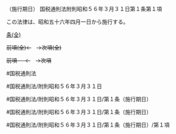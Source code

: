 （施行期日）
国税通則法附則昭和５６年３月３１日第１条第１項

この法律は、昭和五十六年四月一日から施行する。

[条(全)](国税通則法＿＿＿＿附則昭和５６年３月３１日第１条_.md)

~~前項(全)←~~　~~→次項(全)~~

~~前項 　 ←~~　~~→次項~~



#国税通則法

#国税通則法/附則昭和５６年３月３１日

#国税通則法/附則昭和５６年３月３１日/第１条（施行期日）

#国税通則法/附則昭和５６年３月３１日/第１条（施行期日）

#国税通則法/附則昭和５６年３月３１日/第１条（施行期日）/第１項

